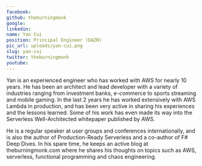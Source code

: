 ```yaml
---
facebook: 
github: theburningmonk
google: 
linkedin: 
name: Yan Cui
position: Principal Engineer (DAZN)
pic_url: uploads/yan-cui.png
slug: yan-cui
twitter: theburningmonk
youtube: 
---
```

<p>Yan is an experienced engineer who has worked with AWS for nearly 10 years. He has been an architect and lead developer with a variety of industries ranging from investment banks, e-commerce to sports streaming and mobile gaming. In the last 2 years he has worked extensively with AWS Lambda in production, and has been very active in sharing his experiences and the lessons learned. Some of his work has even made its way into the Serverless Well-Architected whitepaper published by AWS.</p>

<p>He is a regular speaker at user groups and conferences internationally, and is also the author of Production-Ready Serverless and a co-author of F# Deep Dives. In his spare time, he keeps an active blog at theburningmonk.com where he shares his thoughts on topics such as AWS, serverless, functional programming and chaos engineering.</p>
